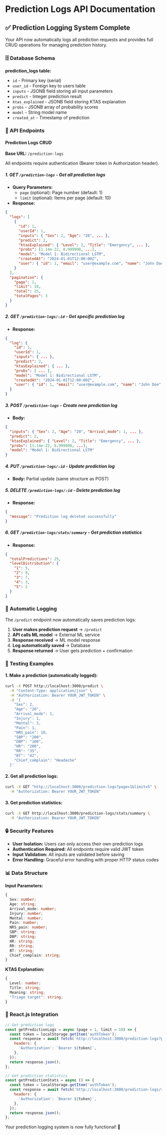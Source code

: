 # Prediction Logs API Documentation

## ✅ Prediction Logging System Complete

Your API now automatically logs all prediction requests and provides full CRUD operations for managing prediction history.

### 🗄️ Database Schema

**prediction_logs table:**
- `id` - Primary key (serial)
- `user_id` - Foreign key to users table
- `inputs` - JSONB field storing all input parameters
- `predict` - Integer prediction result
- `ktas_explained` - JSONB field storing KTAS explanation
- `probs` - JSONB array of probability scores
- `model` - String model name
- `created_at` - Timestamp of prediction

### 🔗 API Endpoints

#### **Prediction Logs CRUD**

**Base URL:** `/prediction-logs`

All endpoints require authentication (Bearer token in Authorization header).

##### 1. **GET** `/prediction-logs` - Get all prediction logs
- **Query Parameters:**
  - `page` (optional): Page number (default: 1)
  - `limit` (optional): Items per page (default: 10)
- **Response:**
```json
{
  "logs": [
    {
      "id": 1,
      "userId": 1,
      "inputs": { "Sex": 2, "Age": "20", ... },
      "predict": 2,
      "ktasExplained": { "Level": 2, "Title": "Emergency", ... },
      "probs": [1.14e-22, 0.999998, ...],
      "model": "Model 1: Bidirectional LSTM",
      "createdAt": "2024-01-01T12:00:00Z",
      "user": { "id": 1, "email": "user@example.com", "name": "John Doe" }
    }
  ],
  "pagination": {
    "page": 1,
    "limit": 10,
    "total": 25,
    "totalPages": 3
  }
}
```

##### 2. **GET** `/prediction-logs/:id` - Get specific prediction log
- **Response:**
```json
{
  "log": {
    "id": 1,
    "userId": 1,
    "inputs": { ... },
    "predict": 2,
    "ktasExplained": { ... },
    "probs": [ ... ],
    "model": "Model 1: Bidirectional LSTM",
    "createdAt": "2024-01-01T12:00:00Z",
    "user": { "id": 1, "email": "user@example.com", "name": "John Doe" }
  }
}
```

##### 3. **POST** `/prediction-logs` - Create new prediction log
- **Body:**
```json
{
  "inputs": { "Sex": 2, "Age": "20", "Arrival_mode": 1, ... },
  "predict": 2,
  "ktasExplained": { "Level": 2, "Title": "Emergency", ... },
  "probs": [1.14e-22, 0.999998, ...],
  "model": "Model 1: Bidirectional LSTM"
}
```

##### 4. **PUT** `/prediction-logs/:id` - Update prediction log
- **Body:** Partial update (same structure as POST)

##### 5. **DELETE** `/prediction-logs/:id` - Delete prediction log
- **Response:**
```json
{
  "message": "Prediction log deleted successfully"
}
```

##### 6. **GET** `/prediction-logs/stats/summary` - Get prediction statistics
- **Response:**
```json
{
  "totalPredictions": 25,
  "levelDistribution": {
    "1": 5,
    "2": 8,
    "3": 7,
    "4": 3,
    "5": 2
  }
}
```

### 🔄 Automatic Logging

The `/predict` endpoint now automatically saves prediction logs:

1. **User makes prediction request** → `/predict`
2. **API calls ML model** → External ML service
3. **Response received** → ML model response
4. **Log automatically saved** → Database
5. **Response returned** → User gets prediction + confirmation

### 🧪 Testing Examples

#### **1. Make a prediction (automatically logged):**
```bash
curl -X POST http://localhost:3000/predict \
  -H "Content-Type: application/json" \
  -H "Authorization: Bearer YOUR_JWT_TOKEN" \
  -d '{
    "Sex": 2,
    "Age": "20",
    "Arrival_mode": 1,
    "Injury": 1,
    "Mental": 3,
    "Pain": 1,
    "NRS_pain": 10,
    "SBP": "200",
    "DBP": "100",
    "HR": "200",
    "RR": "35",
    "BT": "42",
    "Chief_complain": "Headache"
  }'
```

#### **2. Get all prediction logs:**
```bash
curl -X GET "http://localhost:3000/prediction-logs?page=1&limit=5" \
  -H "Authorization: Bearer YOUR_JWT_TOKEN"
```

#### **3. Get prediction statistics:**
```bash
curl -X GET http://localhost:3000/prediction-logs/stats/summary \
  -H "Authorization: Bearer YOUR_JWT_TOKEN"
```

### 🔒 Security Features

- **User Isolation:** Users can only access their own prediction logs
- **Authentication Required:** All endpoints require valid JWT token
- **Input Validation:** All inputs are validated before saving
- **Error Handling:** Graceful error handling with proper HTTP status codes

### 📊 Data Structure

**Input Parameters:**
```typescript
{
  Sex: number;
  Age: string;
  Arrival_mode: number;
  Injury: number;
  Mental: number;
  Pain: number;
  NRS_pain: number;
  SBP: string;
  DBP: string;
  HR: string;
  RR: string;
  BT: string;
  Chief_complain: string;
}
```

**KTAS Explanation:**
```typescript
{
  Level: number;
  Title: string;
  Meaning: string;
  "Triage target": string;
}
```

### 🚀 React.js Integration

```javascript
// Get prediction logs
const getPredictionLogs = async (page = 1, limit = 10) => {
  const token = localStorage.getItem('authToken');
  const response = await fetch(`http://localhost:3000/prediction-logs?page=${page}&limit=${limit}`, {
    headers: {
      'Authorization': `Bearer ${token}`,
    },
  });
  return response.json();
};

// Get prediction statistics
const getPredictionStats = async () => {
  const token = localStorage.getItem('authToken');
  const response = await fetch('http://localhost:3000/prediction-logs/stats/summary', {
    headers: {
      'Authorization': `Bearer ${token}`,
    },
  });
  return response.json();
};
```

Your prediction logging system is now fully functional! 🎉
